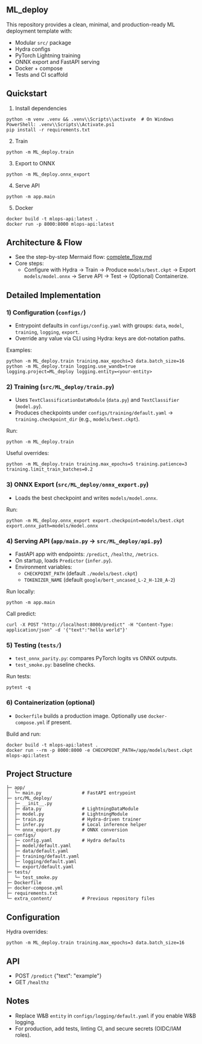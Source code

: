 ## ML_deploy

This repository provides a clean, minimal, and production-ready ML deployment template with:

- Modular `src/` package
- Hydra configs
- PyTorch Lightning training
- ONNX export and FastAPI serving
- Docker + compose
- Tests and CI scaffold


## Quickstart

1. Install dependencies
```
python -m venv .venv && .venv\\Scripts\\activate  # On Windows PowerShell: .venv\\Scripts\\Activate.ps1
pip install -r requirements.txt
```

2. Train
```
python -m ML_deploy.train
```

3. Export to ONNX
```
python -m ML_deploy.onnx_export
```

4. Serve API
```
python -m app.main
```

5. Docker
```
docker build -t mlops-api:latest .
docker run -p 8000:8000 mlops-api:latest
```

## Architecture & Flow
- See the step-by-step Mermaid flow: [complete_flow.md](./complete_flow.md)
- Core steps:
  - Configure with Hydra → Train → Produce `models/best.ckpt` → Export `models/model.onnx` → Serve API → Test → (Optional) Containerize.

## Detailed Implementation

### 1) Configuration (`configs/`)
- Entrypoint defaults in `configs/config.yaml` with groups: `data`, `model`, `training`, `logging`, `export`.
- Override any value via CLI using Hydra: keys are dot-notation paths.

Examples:
```
python -m ML_deploy.train training.max_epochs=3 data.batch_size=16
python -m ML_deploy.train logging.use_wandb=true logging.project=ML_deploy logging.entity=<your-entity>
```

### 2) Training (`src/ML_deploy/train.py`)
- Uses `TextClassificationDataModule` (`data.py`) and `TextClassifier` (`model.py`).
- Produces checkpoints under `configs/training/default.yaml` → `training.checkpoint_dir` (e.g., `models/best.ckpt`).

Run:
```
python -m ML_deploy.train
```

Useful overrides:
```
python -m ML_deploy.train training.max_epochs=5 training.patience=3 training.limit_train_batches=0.2
```

### 3) ONNX Export (`src/ML_deploy/onnx_export.py`)
- Loads the best checkpoint and writes `models/model.onnx`.

Run:
```
python -m ML_deploy.onnx_export export.checkpoint=models/best.ckpt export.onnx_path=models/model.onnx
```

### 4) Serving API (`app/main.py` → `src/ML_deploy/api.py`)
- FastAPI app with endpoints: `/predict`, `/healthz`, `/metrics`.
- On startup, loads `Predictor` (`infer.py`).
- Environment variables:
  - `CHECKPOINT_PATH` (default `./models/best.ckpt`)
  - `TOKENIZER_NAME` (default `google/bert_uncased_L-2_H-128_A-2`)

Run locally:
```
python -m app.main
```

Call predict:
```
curl -X POST "http://localhost:8000/predict" -H "Content-Type: application/json" -d '{"text":"hello world"}'
```

### 5) Testing (`tests/`)
- `test_onnx_parity.py`: compares PyTorch logits vs ONNX outputs.
- `test_smoke.py`: baseline checks.

Run tests:
```
pytest -q
```

### 6) Containerization (optional)
- `Dockerfile` builds a production image. Optionally use `docker-compose.yml` if present.

Build and run:
```
docker build -t mlops-api:latest .
docker run --rm -p 8000:8000 -e CHECKPOINT_PATH=/app/models/best.ckpt mlops-api:latest
```

## Project Structure
```
├─ app/
│  └─ main.py               # FastAPI entrypoint
├─ src/ML_deploy/
│  ├─ __init__.py
│  ├─ data.py               # LightningDataModule
│  ├─ model.py              # LightningModule
│  ├─ train.py              # Hydra-driven trainer
│  ├─ infer.py              # Local inference helper
│  └─ onnx_export.py        # ONNX conversion
├─ configs/
│  ├─ config.yaml           # Hydra defaults
│  ├─ model/default.yaml
│  ├─ data/default.yaml
│  ├─ training/default.yaml
│  ├─ logging/default.yaml
│  └─ export/default.yaml
├─ tests/
│  └─ test_smoke.py
├─ Dockerfile
├─ docker-compose.yml
├─ requirements.txt
└─ extra_content/           # Previous repository files
```

## Configuration
Hydra overrides:
```
python -m ML_deploy.train training.max_epochs=3 data.batch_size=16
```

## API
- POST `/predict` {"text": "example"}
- GET `/healthz`

## Notes
- Replace W&B `entity` in `configs/logging/default.yaml` if you enable W&B logging.
- For production, add tests, linting CI, and secure secrets (OIDC/IAM roles).
